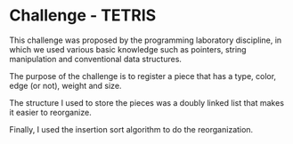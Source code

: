 # Challenge - TETRIS
This challenge was proposed by the programming laboratory discipline, in which we used various basic knowledge such as pointers, string manipulation and conventional data structures.

The purpose of the challenge is to register a piece that has a type, color, edge (or not), weight and size.

The structure I used to store the pieces was a doubly linked list that makes it easier to reorganize.

Finally, I used the insertion sort algorithm to do the reorganization.